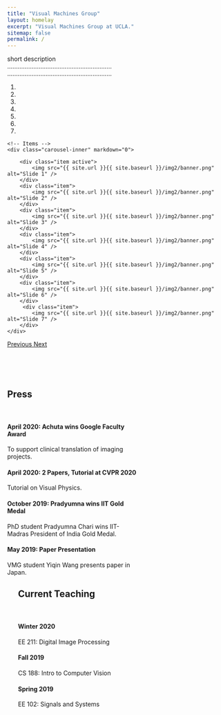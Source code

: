 ```yaml
---
title: "Visual Machines Group"
layout: homelay
excerpt: "Visual Machines Group at UCLA."
sitemap: false
permalink: /
---
```


short description<br>
............................................................<br>
............................................................

<div markdown="0" id="carousel" class="carousel slide" data-ride="carousel" data-interval="5000" data-pause="hover" >
    <!-- Menu -->
    <ol class="carousel-indicators">
        <li data-target="#carousel" data-slide-to="0" class="active"></li>
        <li data-target="#carousel" data-slide-to="1"></li>
        <li data-target="#carousel" data-slide-to="2"></li>
        <li data-target="#carousel" data-slide-to="3"></li>
        <li data-target="#carousel" data-slide-to="4"></li>
        <li data-target="#carousel" data-slide-to="5"></li>
        <li data-target="#carousel" data-slide-to="6"></li>
    </ol>

    <!-- Items -->
    <div class="carousel-inner" markdown="0">

        <div class="item active">
            <img src="{{ site.url }}{{ site.baseurl }}/img2/banner.png" alt="Slide 1" />
        </div>
        <div class="item">
            <img src="{{ site.url }}{{ site.baseurl }}/img2/banner.png" alt="Slide 2" />
        </div>
        <div class="item">
            <img src="{{ site.url }}{{ site.baseurl }}/img2/banner.png" alt="Slide 3" />
        </div>
        <div class="item">
            <img src="{{ site.url }}{{ site.baseurl }}/img2/banner.png" alt="Slide 4" />
        </div>
        <div class="item">
            <img src="{{ site.url }}{{ site.baseurl }}/img2/banner.png" alt="Slide 5" />
        </div>
        <div class="item">
            <img src="{{ site.url }}{{ site.baseurl }}/img2/banner.png" alt="Slide 6" />
        </div>       
         <div class="item">
            <img src="{{ site.url }}{{ site.baseurl }}/img2/banner.png" alt="Slide 7" />
        </div>
    </div>
  <a class="left carousel-control" href="#carousel" role="button" data-slide="prev">
    <span class="glyphicon glyphicon-chevron-left" aria-hidden="true"></span>
    <span class="sr-only">Previous</span>
  </a>
  <a class="right carousel-control" href="#carousel" role="button" data-slide="next">
    <span class="glyphicon glyphicon-chevron-right" aria-hidden="true"></span>
    <span class="sr-only">Next</span>
  </a>
</div>

<br> <br> <br>

<div class="col-sm-4" style="width: 300px">
            
<h2> Press </h2>
<br>
<h4>April 2020: Achuta wins Google Faculty Award</h4>
To support clinical translation of imaging projects.
<br>
<h4>April 2020: 2 Papers, Tutorial at CVPR 2020</h4>
Tutorial on Visual Physics.
<br>
<h4>October 2019: Pradyumna wins IIT Gold Medal</h4>
PhD student Pradyumna Chari wins IIT-Madras President of India Gold Medal.
<br>
<h4>May 2019: Paper Presentation</h4>
VMG student Yiqin Wang presents paper in Japan.
            
</div>
            
<div class="col-sm-4" style="margin-left: 25px; width: 300px">
            
<h2>Current Teaching</h2>
<br>
<h4>Winter 2020</h4>
EE 211: Digital Image Processing
<br>
<h4>Fall 2019</h4>
CS 188: Intro to Computer Vision
<br>
<h4>Spring 2019</h4>
EE 102: Signals and Systems

</div>

<br> <br> <br>





